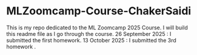 # MLZoomcamp-Course-ChakerSaidi
This is my repo dedicated to the ML Zoomcamp 2025 Course.
I will build this readme file as I go through the course.
26 September 2025 : I submitted the first homework.
13 October 2025 : I submitted the 3rd homework .
